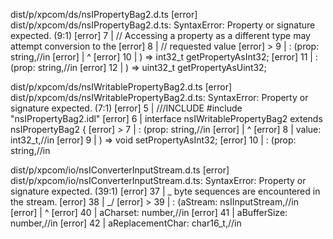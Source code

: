 dist/p/xpcom/ds/nsIPropertyBag2.d.ts
[error] dist/p/xpcom/ds/nsIPropertyBag2.d.ts: SyntaxError: Property or signature expected. (9:1)
[error] 7 | // Accessing a property as a different type may attempt conversion to the
[error] 8 | // requested value
[error] > 9 | : (prop: string,//in
[error] | ^
[error] 10 | ) => int32_t getPropertyAsInt32;
[error] 11 | : (prop: string,//in
[error] 12 | ) => uint32_t getPropertyAsUint32;

dist/p/xpcom/ds/nsIWritablePropertyBag2.d.ts
[error] dist/p/xpcom/ds/nsIWritablePropertyBag2.d.ts: SyntaxError: Property or signature expected. (7:1)
[error] 5 | ///INCLUDE #include "nsIPropertyBag2.idl"
[error] 6 | interface nsIWritablePropertyBag2 extends nsIPropertyBag2 {
[error] > 7 | : (prop: string,//in
[error] | ^
[error] 8 | value: int32_t,//in
[error] 9 | ) => void setPropertyAsInt32;
[error] 10 | : (prop: string,//in

dist/p/xpcom/io/nsIConverterInputStream.d.ts
[error] dist/p/xpcom/io/nsIConverterInputStream.d.ts: SyntaxError: Property or signature expected. (39:1)
[error] 37 | _ byte sequences are encountered in the stream.
[error] 38 | _/
[error] > 39 | : (aStream: nsIInputStream,//in
[error] | ^
[error] 40 | aCharset: number,//in
[error] 41 | aBufferSize: number,//in
[error] 42 | aReplacementChar: char16_t,//in
